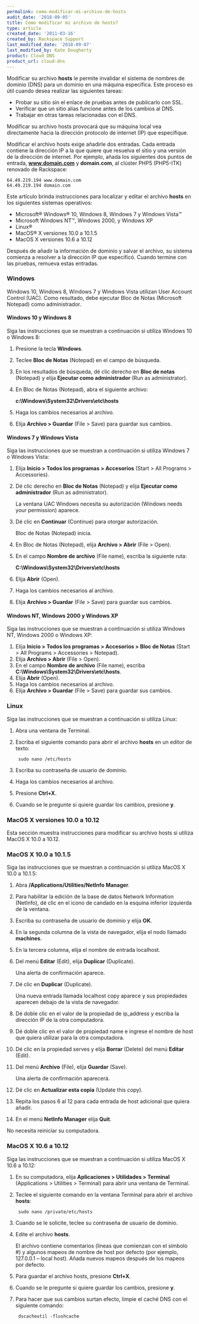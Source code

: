 ```yaml
---
permalink: como-modificar-mi-archivo-de-hosts
audit_date: '2018-09-05'
title: Como modificar mi archivo de hosts?
type: article
created_date: '2011-03-16'
created_by: Rackspace Support
last_modified_date: '2018-09-07'
last_modified_by: Kate Dougherty
product: Cloud DNS
product_url: cloud-dns
---
```


Modificar su archivo **hosts** le permite invalidar el sistema de nombres de
dominio (DNS) para un dominio en una máquina específica. Este proceso es útil
cuando desea realizar las siguientes tareas:

- Probar su sitio sin el enlace de pruebas antes de publicarlo con SSL.
- Verificar que un sitio alias funcione antes de los cambios al DNS.
- Trabajar en otras tareas relacionadas con el DNS.

Modificar su archivo hosts provocará que su máquina local vea directamente
hacia la dirección protocolo de internet (IP) que especifique.

Modificar el archivo hosts exige añadirle dos entradas. Cada entrada contiene
la dirección IP a la que quiere que resuelva el sitio y una versión de la
dirección de internet. Por ejemplo, añada los siguientes dos puntos de
entrada, **www.domain.com** y **domain.com**, al clúster PHP5 (PHP5-ITK)
renovado de Rackspace:

    64.49.219.194 www.domain.com
    64.49.219.194 domain.com

Este artículo brinda instrucciones para localizar y editar el archivo
**hosts** en los siguientes sistemas operativos:

- Microsoft&reg; Windows&reg; 10, Windows 8, Windows 7 y Windows Vista&trade;
- Microsoft Windows NT&trade;, Windows 2000, y Windows XP
- Linux&reg;
- MacOS&reg; X versiones 10.0 a 10.1.5
- MacOS X versiones 10.6 a 10.12

Después de añadir la información de dominio y salvar el archivo, su sistema
comienza a resolver a la dirección IP que especificó. Cuando termine con las
pruebas, remueva estas entradas.

### Windows

Windows 10, Windows 8, Windows 7 y Windows Vista utilizan User Account Control
(UAC). Como resultado, debe ejecutar Bloc de Notas (Microsoft Notepad) como
administrador.


#### Windows 10 y Windows 8

Siga las instrucciones que se muestran a continuación si utiliza Windows 10 o
Windows 8:

1. Presione la tecla **Windows**.
2. Teclee **Bloc de Notas** (Notepad) en el campo de búsqueda.
3. En los resultados de búsqueda, dé clic derecho en **Bloc de
   notas** (Notepad) y elija **Ejecutar como administrador** (Run as
   administrator).
4. En Bloc de Notas (Notepad), abra el siguiente archivo:

    **c:\Windows\System32\Drivers\etc\hosts**
5. Haga los cambios necesarios al archivo.
6. Elija **Archivo > Guardar** (File > Save) para guardar sus cambios.

#### Windows 7 y Windows Vista

Siga las instrucciones que se muestran a continuación si utiliza Windows 7 o
Windows Vista:

1. Elija **Inicio > Todos los programas > Accesorios**
   (Start > All Programs > Accessories).
2. Dé clic derecho en **Bloc de Notas** (Notepad) y elija **Ejecutar como
   administrador** (Run as administrator).

     La ventana UAC Windows necesita su autorización (Windows needs your
     permission) aparece.
3. Dé clic en **Continuar** (Continue) para otorgar autorización.

    Bloc de Notas (Notepad) inicia.
4. En Bloc de Notas (Notepad), elija **Archivo > Abrir** (File > Open).
5. En el campo **Nombre de archivo** (File name), escriba la siguiente ruta:

    **C:\Windows\System32\Drivers\etc\hosts**
6. Elija **Abrir** (Open).
7. Haga los cambios necesarios al archivo.
8. Elija **Archivo > Guardar** (File > Save) para guardar sus cambios.

#### Windows NT, Windows 2000 y Windows XP

Siga las instrucciones que se muestran a continuación si utiliza Windows NT,
Windows 2000 o Windows XP:

1. Elija **Inicio > Todos los programas > Accesorios > Bloc de Notas**
   (Start > All Programs > Accessories > Notepad).
2. Elija **Archivo > Abrir** (File > Open).
3. En el campo **Nombre de archivo** (File name), escriba
   **C:\Windows\System32\Drivers\etc\hosts**.
4. Elija **Abrir** (Open).
5. Haga los cambios necesarios al archivo.
6. Elija **Archivo > Guardar** (File > Save) para guardar sus cambios.

### Linux

Siga las instrucciones que se muestran a continuación si utiliza Linux:

1. Abra una ventana de Terminal.
2. Escriba el siguiente comando para abrir el archivo **hosts** en un editor de
   texto:

        sudo nano /etc/hosts

3. Escriba su contraseña de usuario de dominio.
4. Haga los cambios necesarios al archivo.
5. Presione **Ctrl+X**.
6. Cuando se le pregunte si quiere guardar los cambios, presione **y**.

### MacOS X versiones 10.0 a 10.12

Esta sección muestra instrucciones para modificar su archivo hosts si utiliza
MacOS X 10.0 a 10.12.

### MacOS X 10.0 a 10.1.5

Siga las instrucciones que se muestran a continuación si utiliza MacOS X 10.0
a 10.1.5:

1. Abra **/Applications/Utilities/NetInfo Manager**.
2. Para habilitar la edición de la base de datos Network Information
   (NetInfo), dé clic en el icono de candado en la esquina inferior izquierda
   de la ventana.
3. Escriba su contraseña de usuario de dominio y elija **OK**.
4. En la segunda columna de la vista de navegador, elija el nodo llamado
   **machines**.
5. En la tercera columna, elija el nombre de entrada localhost.
6. Del menú **Editar** (Edit), elija **Duplicar** (Duplicate).

    Una alerta de confirmación aparece.
7. Dé clic en **Duplicar** (Duplicate).

    Una nueva entrada llamada localhost copy aparece y sus propiedades
    aparecen debajo de la vista de navegador.
8. Dé doble clic en el valor de la propiedad de ip_address y escriba la
   dirección IP de la otra computadora.
9. Dé doble clic en el valor de propiedad name e ingrese el nombre de host que
   quiera utilizar para la otra computadora.
10.	Dé clic en la propiedad serves y elija **Borrar** (Delete) del menú
    **Editar** (Edit).
11.	Del menú **Archivo** (File), elija **Guardar** (Save).

     Una alerta de confirmación aparecerá.
12.	Dé clic en **Actualizar esta copia** (Update this copy).
13.	Repita los pasos 6 al 12 para cada entrada de host adicional que quiera
    añadir.
14.	En el menú **NetInfo Manager** elija **Quit**.

No necesita reiniciar su computadora.

### MacOS X 10.6 a 10.12

Siga las instrucciones que se muestran a continuación si utiliza MacOS X 10.6
a 10.12:

1. En su computadora, elija **Aplicaciones > Utilidades > Terminal**
   (Applications > Utilities > Terminal) para abrir una ventana de Terminal.
2. Teclee el siguiente comando en la ventana Terminal para abrir el archivo
   **hosts**:

        sudo nano /private/etc/hosts

3. Cuando se le solicite, teclee su contraseña de usuario de dominio.
4. Edite el archivo **hosts**.

    El archivo contiene comentarios (líneas que comienzan con el símbolo #) y
    algunos mapeos de nombre de host por defecto (por ejemplo, 127.0.0.1 –
    local host). Añada nuevos mapeos después de los mapeos por defecto.
5. Para guardar el archivo hosts, presione **Ctrl+X**.
6. Cuando se le pregunte si quiere guardar los cambios, presione **y**.
7. Para hacer que sus cambios surtan efecto, limpie el caché DNS con el
   siguiente comando:

        dscacheutil -flushcache
